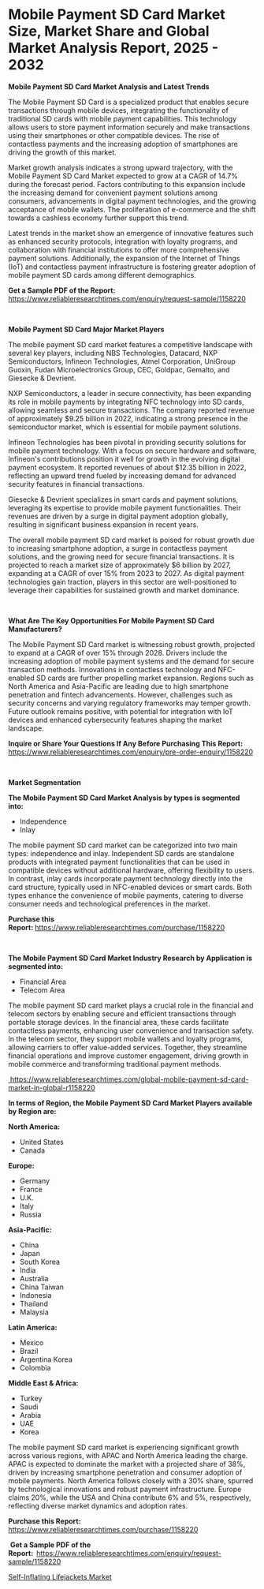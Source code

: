 <p><h1>Mobile Payment SD Card Market Size, Market Share and Global Market Analysis Report, 2025 - 2032</h1></p><p><strong>Mobile Payment SD Card Market Analysis and Latest Trends</strong></p>
<p><p>The Mobile Payment SD Card is a specialized product that enables secure transactions through mobile devices, integrating the functionality of traditional SD cards with mobile payment capabilities. This technology allows users to store payment information securely and make transactions using their smartphones or other compatible devices. The rise of contactless payments and the increasing adoption of smartphones are driving the growth of this market.</p><p>Market growth analysis indicates a strong upward trajectory, with the Mobile Payment SD Card Market expected to grow at a CAGR of 14.7% during the forecast period. Factors contributing to this expansion include the increasing demand for convenient payment solutions among consumers, advancements in digital payment technologies, and the growing acceptance of mobile wallets. The proliferation of e-commerce and the shift towards a cashless economy further support this trend.</p><p>Latest trends in the market show an emergence of innovative features such as enhanced security protocols, integration with loyalty programs, and collaboration with financial institutions to offer more comprehensive payment solutions. Additionally, the expansion of the Internet of Things (IoT) and contactless payment infrastructure is fostering greater adoption of mobile payment SD cards among different demographics.</p></p>
<p><strong>Get a Sample PDF of the Report:&nbsp;</strong> <a href="https://www.reliableresearchtimes.com/enquiry/request-sample/1158220?utm_campaign=2334&utm_medium=2&utm_source=Github&utm_content=ia&utm_term=09022025&utm_id=mobile-payment-sd-card">https://www.reliableresearchtimes.com/enquiry/request-sample/1158220</a></p>
<p>&nbsp;</p>
<p><strong>Mobile Payment SD Card Major Market Players</strong></p>
<p><p>The mobile payment SD card market features a competitive landscape with several key players, including NBS Technologies, Datacard, NXP Semiconductors, Infineon Technologies, Atmel Corporation, UniGroup Guoxin, Fudan Microelectronics Group, CEC, Goldpac, Gemalto, and Giesecke & Devrient. </p><p>NXP Semiconductors, a leader in secure connectivity, has been expanding its role in mobile payments by integrating NFC technology into SD cards, allowing seamless and secure transactions. The company reported revenue of approximately $9.25 billion in 2022, indicating a strong presence in the semiconductor market, which is essential for mobile payment solutions.</p><p>Infineon Technologies has been pivotal in providing security solutions for mobile payment technology. With a focus on secure hardware and software, Infineon's contributions position it well for growth in the evolving digital payment ecosystem. It reported revenues of about $12.35 billion in 2022, reflecting an upward trend fueled by increasing demand for advanced security features in financial transactions.</p><p>Giesecke & Devrient specializes in smart cards and payment solutions, leveraging its expertise to provide mobile payment functionalities. Their revenues are driven by a surge in digital payment adoption globally, resulting in significant business expansion in recent years.</p><p>The overall mobile payment SD card market is poised for robust growth due to increasing smartphone adoption, a surge in contactless payment solutions, and the growing need for secure financial transactions. It is projected to reach a market size of approximately $6 billion by 2027, expanding at a CAGR of over 15% from 2023 to 2027. As digital payment technologies gain traction, players in this sector are well-positioned to leverage their capabilities for sustained growth and market dominance.</p></p>
<p>&nbsp;</p>
<p><strong>What Are The Key Opportunities For Mobile Payment SD Card Manufacturers?</strong></p>
<p><p>The Mobile Payment SD Card market is witnessing robust growth, projected to expand at a CAGR of over 15% through 2028. Drivers include the increasing adoption of mobile payment systems and the demand for secure transaction methods. Innovations in contactless technology and NFC-enabled SD cards are further propelling market expansion. Regions such as North America and Asia-Pacific are leading due to high smartphone penetration and fintech advancements. However, challenges such as security concerns and varying regulatory frameworks may temper growth. Future outlook remains positive, with potential for integration with IoT devices and enhanced cybersecurity features shaping the market landscape.</p></p>
<p><strong>Inquire or Share Your Questions If Any Before Purchasing This Report:</strong> <a href="https://www.reliableresearchtimes.com/enquiry/pre-order-enquiry/1158220?utm_campaign=2334&utm_medium=2&utm_source=Github&utm_content=ia&utm_term=09022025&utm_id=mobile-payment-sd-card">https://www.reliableresearchtimes.com/enquiry/pre-order-enquiry/1158220</a></p>
<p>&nbsp;</p>
<p><strong>Market Segmentation</strong></p>
<p><strong>The Mobile Payment SD Card Market Analysis by types is segmented into:</strong></p>
<p><ul><li>Independence</li><li>Inlay</li></ul></p>
<p><p>The mobile payment SD card market can be categorized into two main types: independence and inlay. Independent SD cards are standalone products with integrated payment functionalities that can be used in compatible devices without additional hardware, offering flexibility to users. In contrast, inlay cards incorporate payment technology directly into the card structure, typically used in NFC-enabled devices or smart cards. Both types enhance the convenience of mobile payments, catering to diverse consumer needs and technological preferences in the market.</p></p>
<p><strong>Purchase this Report:&nbsp;</strong><a href="https://www.reliableresearchtimes.com/purchase/1158220?utm_campaign=2334&utm_medium=2&utm_source=Github&utm_content=ia&utm_term=09022025&utm_id=mobile-payment-sd-card">https://www.reliableresearchtimes.com/purchase/1158220</a></p>
<p>&nbsp;</p>
<p><strong>The Mobile Payment SD Card Market Industry Research by Application is segmented into:</strong></p>
<p><ul><li>Financial Area</li><li>Telecom Area</li></ul></p>
<p><p>The mobile payment SD card market plays a crucial role in the financial and telecom sectors by enabling secure and efficient transactions through portable storage devices. In the financial area, these cards facilitate contactless payments, enhancing user convenience and transaction safety. In the telecom sector, they support mobile wallets and loyalty programs, allowing carriers to offer value-added services. Together, they streamline financial operations and improve customer engagement, driving growth in mobile commerce and transforming traditional payment methods.</p></p>
<p><a href="https://www.reliableresearchtimes.com/global-mobile-payment-sd-card-market-in-global-r1158220?utm_campaign=2334&utm_medium=2&utm_source=Github&utm_content=ia&utm_term=09022025&utm_id=mobile-payment-sd-card">&nbsp;https://www.reliableresearchtimes.com/global-mobile-payment-sd-card-market-in-global-r1158220</a></p>
<p><strong>In terms of Region, the Mobile Payment SD Card Market Players available by Region are:</strong></p>
<p>
    <p> <strong> North America: </strong>
        <ul>
            <li>United States</li>
            <li>Canada</li>
        </ul>
        </p> 
    <p> <strong> Europe: </strong>
        <ul>
            <li>Germany</li>
            <li>France</li>
            <li>U.K.</li>
            <li>Italy</li>
            <li>Russia</li>
        </ul>
        </p> 
    <p> <strong> Asia-Pacific: </strong>
        <ul>
            <li>China</li>
            <li>Japan</li>
            <li>South Korea</li>
            <li>India</li>
            <li>Australia</li>
            <li>China Taiwan</li>
            <li>Indonesia</li>
            <li>Thailand</li>
            <li>Malaysia</li>
        </ul>
        </p> 
    <p> <strong> Latin America: </strong>
        <ul>
            <li>Mexico</li>
            <li>Brazil</li>
            <li>Argentina Korea</li>
            <li>Colombia</li>
        </ul>
        </p> 
    <p> <strong> Middle East & Africa: </strong>
        <ul>
            <li>Turkey</li>
            <li>Saudi</li>
            <li>Arabia</li>
            <li>UAE</li>
            <li>Korea</li>
        </ul>
    </p>
    </p>
<p><p>The mobile payment SD card market is experiencing significant growth across various regions, with APAC and North America leading the charge. APAC is expected to dominate the market with a projected share of 38%, driven by increasing smartphone penetration and consumer adoption of mobile payments. North America follows closely with a 30% share, spurred by technological innovations and robust payment infrastructure. Europe claims 20%, while the USA and China contribute 6% and 5%, respectively, reflecting diverse market dynamics and adoption rates.</p></p>
<p><strong>Purchase this Report: </strong><a href="https://www.reliableresearchtimes.com/purchase/1158220?utm_campaign=2334&utm_medium=2&utm_source=Github&utm_content=ia&utm_term=09022025&utm_id=mobile-payment-sd-card">https://www.reliableresearchtimes.com/purchase/1158220</a></p>
<p>&nbsp;<strong>Get a Sample PDF of the Report:&nbsp;&nbsp;</strong><a href="https://www.reliableresearchtimes.com/enquiry/request-sample/1158220?utm_campaign=2334&utm_medium=2&utm_source=Github&utm_content=ia&utm_term=09022025&utm_id=mobile-payment-sd-card">https://www.reliableresearchtimes.com/enquiry/request-sample/1158220</a></p>
<p><strong></strong></p>
<p><p><a href="https://github.com/dolorespeddico90/Market-Research-Report-List-1/blob/main/self-inflating-lifejackets-market.md?utm_campaign=2334&utm_medium=2&utm_source=Github&utm_content=ia&utm_term=09022025&utm_id=mobile-payment-sd-card">Self-Inflating Lifejackets Market</a></p></p>